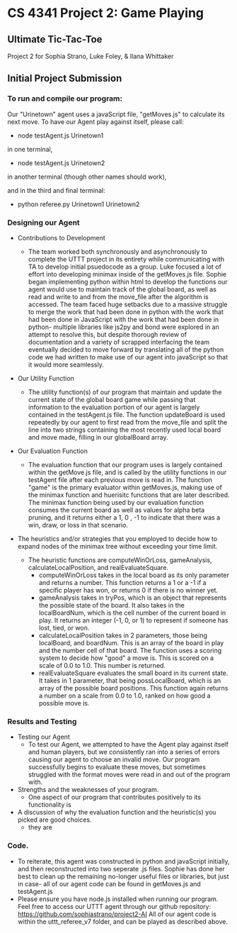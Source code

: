 # CS 4341 Project 2: Game Playing
## Ultimate Tic-Tac-Toe
Project 2 for Sophia Strano, Luke Foley, &amp; Ilana Whittaker

## Initial Project Submission


### To run and compile our program: 

Our "Urinetown" agent uses a javaScript file, "getMoves.js" to calculate its next move. To have our Agent play against itself, please call:
   - node testAgent.js Urinetown1
   
in one terminal, 
   - node testAgent.js Urinetown2
   
in another terminal (though other names should work),

and in the third and final terminal: 
   - python referee.py Urinetown1 Urinetown2
### Designing our Agent

- Contributions to Development
   - The team worked both synchronously and asynchronously to complete the UTTT project in its entirety while communicating with TA to develop initial psuedocode as a group. Luke focused a lot of effort into developing minimax inside of the getMoves.js file. Sophie began implementing python within html to develop the functions our agent would use to maintain track of the global board, as well as read and write to and from the move_file after the algorithm is accessed. The team faced huge setbacks due to a massive struggle to merge the work that had been done in python with the work that had been done in JavaScript with the work that had been done in python- multiple libraries like js2py and bond were explored in an attempt to resolve this, but despite thorough review of documentation and a variety of scrapped interfacing the team eventually decided to move forward by translating all of the python code we had written to make use of our agent into javaScript so that it would more seamlessly. 

- Our Utility Function
   - The utility function(s) of our program that maintain and update the current state of the global board game while passing that information to the evaluation portion of our agent is largely contained in the testAgent.js file. The function updateBoard is used repeatedly by our agent to first read from the move_file and split the line into two strings containing the most recently used local board and move made, filling in our globalBoard array.
- Our Evaluation Function
   - The evaluation function that our program uses is largely contained within the getMove.js file, and is called by the utility functions in our testAgent file after each previous move is read in. The function "game" is the primary evaluator within getMoves.js, making use of the minimax function and huerisitc functions that are later described. The minimax function being used by our evaluation function consumes the current board as well as values for alpha beta pruning, and it returns either a 1, 0 , -1 to indicate that there was a win, draw, or loss in that scenario. 
- The heuristics and/or strategies that you employed to decide how to expand nodes of the minimax tree without exceeding your time limit.
   - The heuristic functions are computeWinOrLoss, gameAnalysis, calculateLocalPosition, and realEvaluateSquare.
      - computeWinOrLoss takes in the local board as its only parameter and returns a number. This function returns a 1 or a -1 if a specific player has won, or returns 0 if there is no winner yet.
      - gameAnalysis takes in tryPos, which is an object that represents the possible state of the board. It also takes in the localBoardNum, which is the cell number of the current board in play.  It returns an integer (-1, 0, or 1) to represent if someone has lost, tied, or won.
      - calculateLocalPosition takes in 2 parameters, those being localBoard, and boardNum.  This is an array of the board in play and the number cell of that board.  The function uses a scoring system to decide how "good" a move is.  This is scored on a scale of 0.0 to 1.0.  This number is returned.
      - realEvaluateSquare evaluates the small board in its current state.  It takes in 1 parameter, that being possLocalBoard, which is an array of the possible board positions.  This function again returns a number on a scale from 0.0 to 1.0, ranked on how good a possible move is.
### Results and Testing
- Testing our Agent
   - To test our Agent, we attempted to have the Agent play against itself and human players, but we consistently ran into a series of errors causing our agent to choose an invalid move. Our program successfully begins to evaluate these moves, but sometimes struggled with the format moves were read in and out of the program with.
-  Strengths and the weaknesses of your program.
   -  One aspect of our program that contributes positively to its functionality is 
- A discussion of why the evaluation function and the heuristic(s) you picked are good choices.
   - they are

### Code.  
- To reiterate, this agent was constructed in python and javaScript initially, and then reconstructed into two seperate .js files. Sophie has done her best to clean up the remaining no-longer useful files or libraries, but just in case- all of our agent code can be found in getMoves.js and testAgent.js
- Please ensure you have node.js installed when running our program.
Feel free to access our UTTT agent through our github repository: https://github.com/sophiastrano/project2-AI
All of our agent code is within the uttt_referee_v7 folder, and can be played as described above. 

